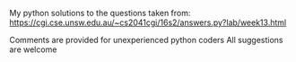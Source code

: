 My python solutions to the questions taken from:
https://cgi.cse.unsw.edu.au/~cs2041cgi/16s2/answers.py?lab/week13.html

Comments are provided for unexperienced python coders
All suggestions are welcome
